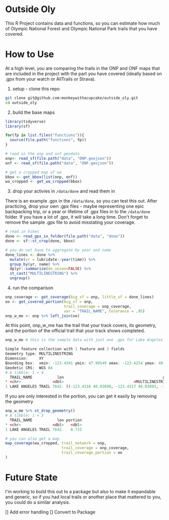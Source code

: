 # Outside Oly

This R Project contains data and functions, so you can estimate how much of Olympic National Forest and Olympic National Park trails that you have covered.

# How to Use

At a high level, you are comparing the trails in the ONP and ONF maps that are included in the project with the part you have covered (ideally based on .gpx from your watch or AllTrails or Strava). 

1. setup - clone this repo

```sh
git clone git@github.com:monkeywithacupcake/outside_oly.git
cd outside_oly
```

2. build the base maps

```r
library(tidyverse)
library(sf)

for(fp in list.files("functions")){
  source(file.path("functions", fp))
}

# read in the onp and onf geodata
onp<- read_sf(file.path("data", "ONP.geojson"))
onf <- read_sf(file.path("data", "ONF.geojson"))

# get a cropped map of wa
bbox <- get_bbox(list(onp, onf))
wa_cropped <- get_wa_cropped(bbox)

```

3. drop your activies in `/data/done` and read them in

There is an example .gpx in the `/data/done`, so you can test this out. After practicing, drop your own .gpx files - maybe representing one epic backpacking trip, or a year or lifetime of .gpx files in to the `/data/done` folder. If you have a lot of .gpx, it will take a long time. Don't forget to remove the sample .gpx file to avoid misstating your coverage.

```r
# read in hikes
done <- read_gpx_in_folder(file.path("data", "done"))
done <- sf::st_crop(done, bbox)

# you do not have to aggregate by year and name
done_lines <- done %>%
  mutate(yr = lubridate::year(time)) %>%
  group_by(yr, name) %>%
  dplyr::summarize(do_union=FALSE) %>% 
  st_cast("MULTILINESTRING") %>%
  ungroup()
```

4. run the comparison

```r
onp_coverage <- get_coverage(big_sf = onp, little_sf = done_lines)
oo <- get_covered_portion(big_sf = onp, 
                          trail_coverage = onp_coverage, 
                          var = "TRAIL_NAME", tolerance = .95)
onp_w_me <- onp %>% left_join(oo)
```

At this point, onp_w_me has the trail that your track covers, its geometry, and the portion of the official trail that your track shows completed. 

```r
onp_w_me # this is the sample data with just one .gpx for Lake Angeles

Simple feature collection with 1 feature and 3 fields
Geometry type: MULTILINESTRING
Dimension:     XY
Bounding box:  xmin: -123.4391 ymin: 47.99549 xmax: -123.4254 ymax: 48.03898
Geodetic CRS:  WGS 84
# A tibble: 1 × 4
  TRAIL_NAME           len                                            geometry portion
* <chr>              <dbl>                               <MULTILINESTRING [°]>   <dbl>
1 LAKE ANGELES TRAIL 7642. ((-123.4316 48.03898, -123.4317 48.03893, -123.432…   0.715
```

If you are only interested in the portion, you can get it easily by removing the geometry

```r
onp_w_me %>% st_drop_geometry()
# A tibble: 1 × 3
  TRAIL_NAME           len portion
* <chr>              <dbl>   <dbl>
1 LAKE ANGELES TRAIL 7642.   0.715
```

```r
# you can also get a map
map_coverage(wa_cropped, trail_network = onp,
                         trail_coverage = onp_coverage, 
                         trail_coverage_portion = oo
)
```

# Future State

I'm working to build this out to a package but also to make it expandable and generic, so if you had local trails or another place that mattered to you, you could do a similar analysis.

[] Add error handling
[] Convert to Package

